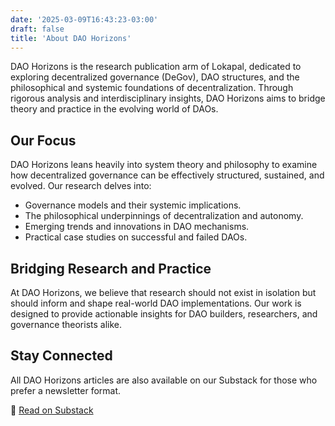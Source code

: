 ```yaml
---
date: '2025-03-09T16:43:23-03:00'
draft: false
title: 'About DAO Horizons'
---
```


DAO Horizons is the research publication arm of Lokapal, dedicated to exploring decentralized governance (DeGov), DAO structures, and the philosophical and systemic foundations of decentralization. Through rigorous analysis and interdisciplinary insights, DAO Horizons aims to bridge theory and practice in the evolving world of DAOs.

## Our Focus
DAO Horizons leans heavily into system theory and philosophy to examine how decentralized governance can be effectively structured, sustained, and evolved. Our research delves into:
- Governance models and their systemic implications.
- The philosophical underpinnings of decentralization and autonomy.
- Emerging trends and innovations in DAO mechanisms.
- Practical case studies on successful and failed DAOs.

## Bridging Research and Practice
At DAO Horizons, we believe that research should not exist in isolation but should inform and shape real-world DAO implementations. Our work is designed to provide actionable insights for DAO builders, researchers, and governance theorists alike.

## Stay Connected
All DAO Horizons articles are also available on our Substack for those who prefer a newsletter format.

🔹 [Read on Substack](your-daohorizons-substack-link)

